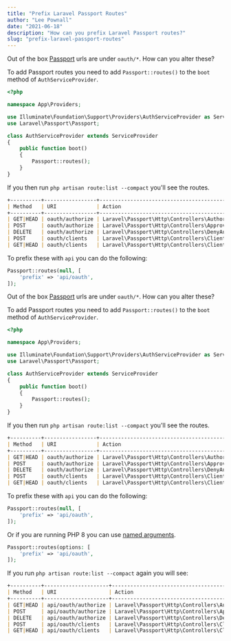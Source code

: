 ```yaml
---
title: "Prefix Laravel Passport Routes"
author: "Lee Pownall"
date: "2021-06-18"
description: "How can you prefix Laravel Passport routes?"
slug: "prefix-laravel-passport-routes"
---
```


Out of the box [Passport](https://laravel.com/docs/8.x/passport) urls are under `oauth/*`. How can you alter these?

To add Passport routes you need to add `Passport::routes()` to the `boot` method of `AuthServiceProvider`.

```php
<?php

namespace App\Providers;

use Illuminate\Foundation\Support\Providers\AuthServiceProvider as ServiceProvider;
use Laravel\Passport\Passport;

class AuthServiceProvider extends ServiceProvider
{
    public function boot()
    {
        Passport::routes();
    }
}
```

If you then run `php artisan route:list --compact` you'll see the routes.


```md
+----------+-----------------+---------------------------------------------------------------------------+
| Method   | URI             | Action                                                                    |
+----------+-----------------+---------------------------------------------------------------------------+
| GET|HEAD | oauth/authorize | Laravel\Passport\Http\Controllers\AuthorizationController@authorize       |
| POST     | oauth/authorize | Laravel\Passport\Http\Controllers\ApproveAuthorizationController@approve  |
| DELETE   | oauth/authorize | Laravel\Passport\Http\Controllers\DenyAuthorizationController@deny        |
| POST     | oauth/clients   | Laravel\Passport\Http\Controllers\ClientController@store                  |
| GET|HEAD | oauth/clients   | Laravel\Passport\Http\Controllers\ClientController@forUser                |
```

To prefix these with `api` you can do the following:


```php
Passport::routes(null, [
    'prefix' => 'api/oauth',
]);
```

Out of the box [Passport](https://laravel.com/docs/8.x/passport) urls are under `oauth/*`. How can you alter these?

To add Passport routes you need to add `Passport::routes()` to the `boot` method of `AuthServiceProvider`.

```php
<?php

namespace App\Providers;

use Illuminate\Foundation\Support\Providers\AuthServiceProvider as ServiceProvider;
use Laravel\Passport\Passport;

class AuthServiceProvider extends ServiceProvider
{
    public function boot()
    {
        Passport::routes();
    }
}
```
If you then run `php artisan route:list --compact` you'll see the routes.

```md
+----------+-----------------+---------------------------------------------------------------------------+
| Method   | URI             | Action                                                                    |
+----------+-----------------+---------------------------------------------------------------------------+
| GET|HEAD | oauth/authorize | Laravel\Passport\Http\Controllers\AuthorizationController@authorize       |
| POST     | oauth/authorize | Laravel\Passport\Http\Controllers\ApproveAuthorizationController@approve  |
| DELETE   | oauth/authorize | Laravel\Passport\Http\Controllers\DenyAuthorizationController@deny        |
| POST     | oauth/clients   | Laravel\Passport\Http\Controllers\ClientController@store                  |
| GET|HEAD | oauth/clients   | Laravel\Passport\Http\Controllers\ClientController@forUser                |
```

To prefix these with `api` you can do the following:

```php
Passport::routes(null, [
    'prefix' => 'api/oauth',
]);
```

Or if you are running PHP 8 you can use [named arguments](https://stitcher.io/blog/php-8-named-arguments).

```php
Passport::routes(options: [
    'prefix' => 'api/oauth',
]);
```

If you run `php artisan route:list --compact` again you will see:

```md
+----------+---------------------+---------------------------------------------------------------------------+
| Method   | URI                 | Action                                                                    |
+----------+---------------------+---------------------------------------------------------------------------+
| GET|HEAD | api/oauth/authorize | Laravel\Passport\Http\Controllers\AuthorizationController@authorize       |
| POST     | api/oauth/authorize | Laravel\Passport\Http\Controllers\ApproveAuthorizationController@approve  |
| DELETE   | api/oauth/authorize | Laravel\Passport\Http\Controllers\DenyAuthorizationController@deny        |
| POST     | api/oauth/clients   | Laravel\Passport\Http\Controllers\ClientController@store                  |
| GET|HEAD | api/oauth/clients   | Laravel\Passport\Http\Controllers\ClientController@forUser                |
```

